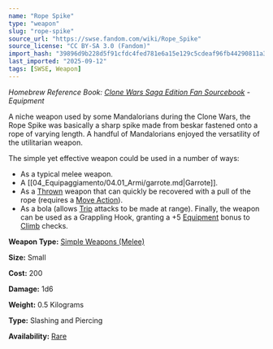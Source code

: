 ```yaml
---
name: "Rope Spike"
type: "weapon"
slug: "rope-spike"
source_url: "https://swse.fandom.com/wiki/Rope_Spike"
source_license: "CC BY-SA 3.0 (Fandom)"
import_hash: "39896d9b228d5f91cfdc4fed781e6a15e129c5cdeaf96fb44290811a3792ed7a"
last_imported: "2025-09-12"
tags: [SWSE, Weapon]
---
```

*Homebrew Reference Book: [Clone Wars Saga Edition Fan Sourcebook](https://swse.fandom.com/wiki/Clone_Wars_Saga_Edition_Fan_Sourcebook) - Equipment*

A niche weapon used by some Mandalorians during the Clone Wars, the Rope Spike was basically a sharp spike made from beskar fastened onto a rope of varying length. A handful of Mandalorians enjoyed the versatility of the utilitarian weapon.

The simple yet effective weapon could be used in a number of ways:
- As a typical melee weapon.
- A [[04_Equipaggiamento/04.01_Armi/garrote.md|Garrote]].
- As a [Thrown](https://swse.fandom.com/wiki/Thrown) weapon that can quickly be recovered with a pull of the rope (requires a [Move Action](https://swse.fandom.com/wiki/Move_Action)).
- As a bola (allows [Trip](https://swse.fandom.com/wiki/Trip) attacks to be made at range).
Finally, the weapon can be used as a Grappling Hook, granting a +5 [Equipment](https://swse.fandom.com/wiki/Equipment) bonus to [Climb](https://swse.fandom.com/wiki/Climb) checks.

**Weapon Type:** [Simple Weapons (Melee)](https://swse.fandom.com/wiki/Simple_Weapons_(Melee))

**Size:** Small

**Cost:** 200

**Damage:** 1d6

**Weight:** 0.5 Kilograms

**Type:** Slashing and Piercing

**Availability:** [Rare](https://swse.fandom.com/wiki/Rare)